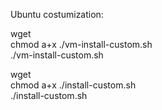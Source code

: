 Ubuntu costumization: </br>

wget </br>
chmod a+x ./vm-install-custom.sh</br>
./vm-install-custom.sh</br>

wget </br>
chmod a+x ./install-custom.sh</br>
./install-custom.sh</br>

